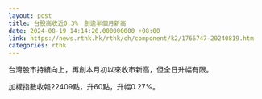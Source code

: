 ```yaml
---
layout: post
title: 台股高收近0.3%　創逾半個月新高
date: 2024-08-19 14:14:20.000000000 +08:00
link: https://news.rthk.hk/rthk/ch/component/k2/1766747-20240819.htm
categories: rthk
---
```


台灣股市持續向上，再創本月初以來收市新高，但全日升幅有限。

加權指數收報22409點，升60點，升幅0.27%。
